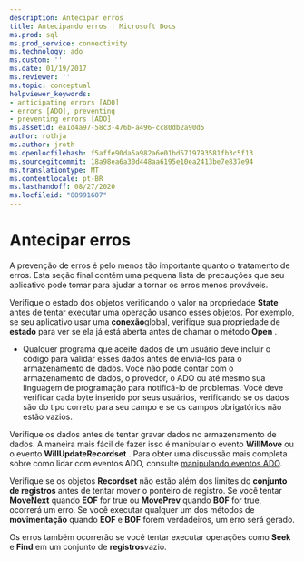 ```yaml
---
description: Antecipar erros
title: Antecipando erros | Microsoft Docs
ms.prod: sql
ms.prod_service: connectivity
ms.technology: ado
ms.custom: ''
ms.date: 01/19/2017
ms.reviewer: ''
ms.topic: conceptual
helpviewer_keywords:
- anticipating errors [ADO]
- errors [ADO], preventing
- preventing errors [ADO]
ms.assetid: ea1d4a97-58c3-476b-a496-cc80db2a90d5
author: rothja
ms.author: jroth
ms.openlocfilehash: f5affe90da5a982a6e01bd5719793581fb3c5f13
ms.sourcegitcommit: 18a98ea6a30d448aa6195e10ea2413be7e837e94
ms.translationtype: MT
ms.contentlocale: pt-BR
ms.lasthandoff: 08/27/2020
ms.locfileid: "88991607"
---
```

# <a name="anticipating-errors"></a>Antecipar erros
A prevenção de erros é pelo menos tão importante quanto o tratamento de erros. Esta seção final contém uma pequena lista de precauções que seu aplicativo pode tomar para ajudar a tornar os erros menos prováveis.  
  
 Verifique o estado dos objetos verificando o valor na propriedade **State** antes de tentar executar uma operação usando esses objetos. Por exemplo, se seu aplicativo usar uma **conexão**global, verifique sua propriedade de **estado** para ver se ela já está aberta antes de chamar o método **Open** .  
  
-   Qualquer programa que aceite dados de um usuário deve incluir o código para validar esses dados antes de enviá-los para o armazenamento de dados. Você não pode contar com o armazenamento de dados, o provedor, o ADO ou até mesmo sua linguagem de programação para notificá-lo de problemas. Você deve verificar cada byte inserido por seus usuários, verificando se os dados são do tipo correto para seu campo e se os campos obrigatórios não estão vazios.  
  
 Verifique os dados antes de tentar gravar dados no armazenamento de dados. A maneira mais fácil de fazer isso é manipular o evento **WillMove** ou o evento **WillUpdateRecordset** . Para obter uma discussão mais completa sobre como lidar com eventos ADO, consulte [manipulando eventos ADO](./handling-ado-events.md).  
  
 Verifique se os objetos **Recordset** não estão além dos limites do **conjunto de registros** antes de tentar mover o ponteiro de registro. Se você tentar **MoveNext** quando **EOF** for true ou **MovePrev** quando **BOF** for true, ocorrerá um erro. Se você executar qualquer um dos métodos de **movimentação** quando **EOF** e **BOF** forem verdadeiros, um erro será gerado.  
  
 Os erros também ocorrerão se você tentar executar operações como **Seek** e **Find** em um conjunto de **registros**vazio.